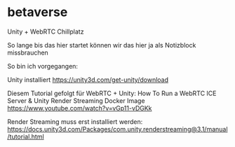 # betaverse
Unity + WebRTC Chillplatz


So lange bis das hier startet können wir das hier ja als Notizblock missbrauchen

So bin ich vorgegangen:

Unity installiert
https://unity3d.com/get-unity/download

Diesem Tutorial gefolgt für WebRTC + Unity:
How To Run a WebRTC ICE Server & Unity Render Streaming Docker Image
https://www.youtube.com/watch?v=vGp11-vDGKk

Render Streaming muss erst installiert werden:
https://docs.unity3d.com/Packages/com.unity.renderstreaming@3.1/manual/tutorial.html

